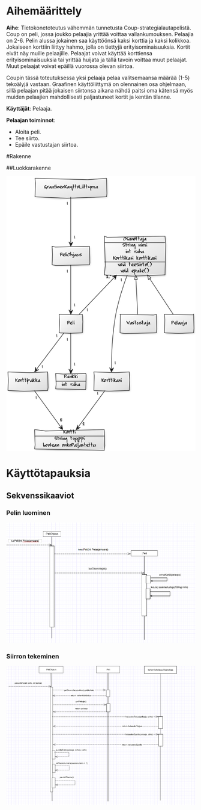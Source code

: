 # Aihemäärittely
**Aihe**: Tietokonetoteutus vähemmän tunnetusta Coup-strategialautapelistä.
Coup on peli, jossa joukko pelaajia yrittää voittaa vallankumouksen.
Pelaajia on 2-6. Pelin alussa jokainen saa käyttöönsä kaksi korttia ja kaksi kolikkoa.
Jokaiseen korttiin liittyy hahmo, jolla on tiettyjä erityisominaisuuksia. Kortit eivät näy muille pelaajille.
Pelaajat voivat käyttää korttiensa erityisominaisuuksia tai yrittää huijata ja tällä tavoin voittaa muut pelaajat. Muut pelaajat voivat epäillä vuorossa olevan siirtoa.

Coupin tässä toteutuksessa yksi pelaaja pelaa valitsemaansa määrää (1-5) tekoälyjä vastaan.
Graafinen käyttöliittymä on olennainen osa ohjelmaan, sillä pelaajan pitää jokaisen siirtonsa aikana nähdä paitsi oma kätensä myös muiden pelaajien mahdollisesti paljastuneet kortit ja kentän tilanne.

**Käyttäjät**: Pelaaja.

**Pelaajan toiminnot**: 
* Aloita peli.
* Tee siirto.
* Epäile vastustajan siirtoa.


#Rakenne

##Luokkarakenne

![Luokkakaavio](luokkakaavio.png)

# Käyttötapauksia
## Sekvenssikaaviot
### Pelin luominen
![Luo Peli](luoPeli-sekvenssikaavio.png)

### Siirron tekeminen
![Tee siirto](pelaaSiirto-sekvenssikaavio.png)
